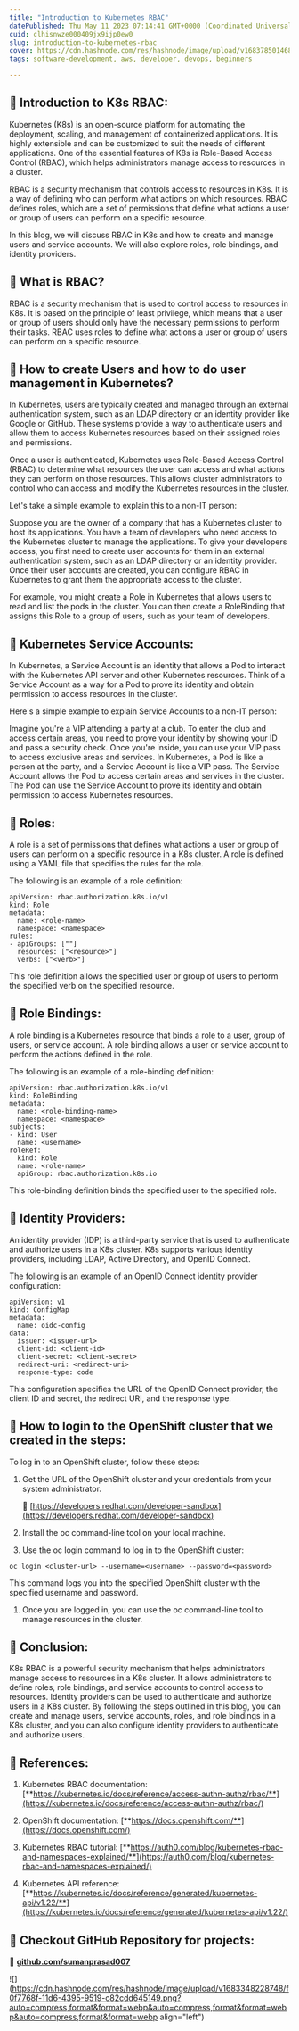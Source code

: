 ```yaml
---
title: "Introduction to Kubernetes RBAC"
datePublished: Thu May 11 2023 07:14:41 GMT+0000 (Coordinated Universal Time)
cuid: clhisnwze000409jx9ijp0ew0
slug: introduction-to-kubernetes-rbac
cover: https://cdn.hashnode.com/res/hashnode/image/upload/v1683785014682/bac98ca4-d2f9-4f31-8130-93f3eeecbe4a.png
tags: software-development, aws, developer, devops, beginners

---
```


## **📍** Introduction to K8s RBAC:

Kubernetes (K8s) is an open-source platform for automating the deployment, scaling, and management of containerized applications. It is highly extensible and can be customized to suit the needs of different applications. One of the essential features of K8s is Role-Based Access Control (RBAC), which helps administrators manage access to resources in a cluster.

RBAC is a security mechanism that controls access to resources in K8s. It is a way of defining who can perform what actions on which resources. RBAC defines roles, which are a set of permissions that define what actions a user or group of users can perform on a specific resource.

In this blog, we will discuss RBAC in K8s and how to create and manage users and service accounts. We will also explore roles, role bindings, and identity providers.

## **📍** What is RBAC?

RBAC is a security mechanism that is used to control access to resources in K8s. It is based on the principle of least privilege, which means that a user or group of users should only have the necessary permissions to perform their tasks. RBAC uses roles to define what actions a user or group of users can perform on a specific resource.

## **🔹** How to create Users and how to do user management in Kubernetes?

  
In Kubernetes, users are typically created and managed through an external authentication system, such as an LDAP directory or an identity provider like Google or GitHub. These systems provide a way to authenticate users and allow them to access Kubernetes resources based on their assigned roles and permissions.

Once a user is authenticated, Kubernetes uses Role-Based Access Control (RBAC) to determine what resources the user can access and what actions they can perform on those resources. This allows cluster administrators to control who can access and modify the Kubernetes resources in the cluster.

Let's take a simple example to explain this to a non-IT person:

Suppose you are the owner of a company that has a Kubernetes cluster to host its applications. You have a team of developers who need access to the Kubernetes cluster to manage the applications. To give your developers access, you first need to create user accounts for them in an external authentication system, such as an LDAP directory or an identity provider. Once their user accounts are created, you can configure RBAC in Kubernetes to grant them the appropriate access to the cluster.

For example, you might create a Role in Kubernetes that allows users to read and list the pods in the cluster. You can then create a RoleBinding that assigns this Role to a group of users, such as your team of developers.

## **📍** Kubernetes Service Accounts:

In Kubernetes, a Service Account is an identity that allows a Pod to interact with the Kubernetes API server and other Kubernetes resources. Think of a Service Account as a way for a Pod to prove its identity and obtain permission to access resources in the cluster.

Here's a simple example to explain Service Accounts to a non-IT person:

Imagine you're a VIP attending a party at a club. To enter the club and access certain areas, you need to prove your identity by showing your ID and pass a security check. Once you're inside, you can use your VIP pass to access exclusive areas and services. In Kubernetes, a Pod is like a person at the party, and a Service Account is like a VIP pass. The Service Account allows the Pod to access certain areas and services in the cluster. The Pod can use the Service Account to prove its identity and obtain permission to access Kubernetes resources.

## **📍** Roles:

A role is a set of permissions that defines what actions a user or group of users can perform on a specific resource in a K8s cluster. A role is defined using a YAML file that specifies the rules for the role.

The following is an example of a role definition:

```plaintext
apiVersion: rbac.authorization.k8s.io/v1
kind: Role
metadata:
  name: <role-name>
  namespace: <namespace>
rules:
- apiGroups: [""]
  resources: ["<resource>"]
  verbs: ["<verb>"]
```

This role definition allows the specified user or group of users to perform the specified verb on the specified resource.

## **📍** Role Bindings:

A role binding is a Kubernetes resource that binds a role to a user, group of users, or service account. A role binding allows a user or service account to perform the actions defined in the role.

The following is an example of a role-binding definition:

```plaintext
apiVersion: rbac.authorization.k8s.io/v1
kind: RoleBinding
metadata:
  name: <role-binding-name>
  namespace: <namespace>
subjects:
- kind: User
  name: <username>
roleRef:
  kind: Role
  name: <role-name>
  apiGroup: rbac.authorization.k8s.io
```

This role-binding definition binds the specified user to the specified role.

## **📍** Identity Providers:

An identity provider (IDP) is a third-party service that is used to authenticate and authorize users in a K8s cluster. K8s supports various identity providers, including LDAP, Active Directory, and OpenID Connect.

The following is an example of an OpenID Connect identity provider configuration:

```plaintext
apiVersion: v1
kind: ConfigMap
metadata:
  name: oidc-config
data:
  issuer: <issuer-url>
  client-id: <client-id>
  client-secret: <client-secret>
  redirect-uri: <redirect-uri>
  response-type: code
```

This configuration specifies the URL of the OpenID Connect provider, the client ID and secret, the redirect URI, and the response type.

## **🔹** How to login to the OpenShift cluster that we created in the steps:

To log in to an OpenShift cluster, follow these steps:

1. Get the URL of the OpenShift cluster and your credentials from your system administrator.
    
    🔗 [https://developers.redhat.com/developer-sandbox](https://developers.redhat.com/developer-sandbox)
    
2. Install the oc command-line tool on your local machine.
    
3. Use the oc login command to log in to the OpenShift cluster:
    

```plaintext
oc login <cluster-url> --username=<username> --password=<password>
```

This command logs you into the specified OpenShift cluster with the specified username and password.

1. Once you are logged in, you can use the oc command-line tool to manage resources in the cluster.
    

## **📍** Conclusion:

K8s RBAC is a powerful security mechanism that helps administrators manage access to resources in a K8s cluster. It allows administrators to define roles, role bindings, and service accounts to control access to resources. Identity providers can be used to authenticate and authorize users in a K8s cluster. By following the steps outlined in this blog, you can create and manage users, service accounts, roles, and role bindings in a K8s cluster, and you can also configure identity providers to authenticate and authorize users.

## **📍** References:

1. Kubernetes RBAC documentation: [**https://kubernetes.io/docs/reference/access-authn-authz/rbac/**](https://kubernetes.io/docs/reference/access-authn-authz/rbac/)
    
2. OpenShift documentation: [**https://docs.openshift.com/**](https://docs.openshift.com/)
    
3. Kubernetes RBAC tutorial: [**https://auth0.com/blog/kubernetes-rbac-and-namespaces-explained/**](https://auth0.com/blog/kubernetes-rbac-and-namespaces-explained/)
    
4. Kubernetes API reference: [**https://kubernetes.io/docs/reference/generated/kubernetes-api/v1.22/**](https://kubernetes.io/docs/reference/generated/kubernetes-api/v1.22/)
    

## **🔹 Checkout GitHub Repository for projects:**

🔗 [**github.com/sumanprasad007**](http://github.com/sumanprasad007)

![](https://cdn.hashnode.com/res/hashnode/image/upload/v1683348228748/f0f7768f-11d6-4395-9519-c82cdd645149.png?auto=compress,format&format=webp&auto=compress,format&format=webp&auto=compress,format&format=webp align="left")